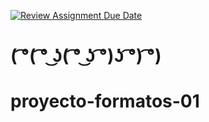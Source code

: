 [![Review Assignment Due Date](https://classroom.github.com/assets/deadline-readme-button-22041afd0340ce965d47ae6ef1cefeee28c7c493a6346c4f15d667ab976d596c.svg)](https://classroom.github.com/a/-EjFdzh7)

# ( ͡°( ͡° ͜ʖ( ͡° ͜ʖ ͡°)ʖ ͡°) ͡°)

# proyecto-formatos-01
